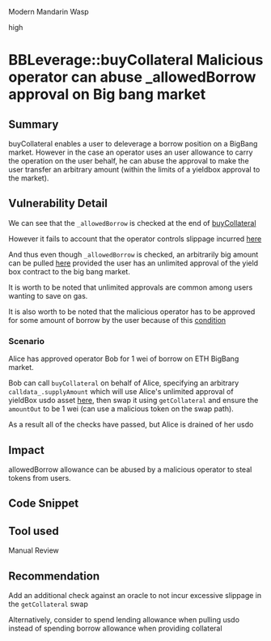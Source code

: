 Modern Mandarin Wasp

high

# BBLeverage::buyCollateral Malicious operator can abuse _allowedBorrow approval on Big bang market

## Summary
buyCollateral enables a user to deleverage a borrow position on a BigBang market. However in the case an operator uses an user allowance to carry the operation on the user behalf, he can abuse the approval to make the user transfer an arbitrary amount (within the limits of a yieldbox approval to the market). 

## Vulnerability Detail
We can see that the `_allowedBorrow` is checked at the end of [buyCollateral](
https://github.com/sherlock-audit/2024-02-tapioca/blob/main/Tapioca-bar/contracts/markets/bigBang/BBLeverage.sol#L108)

However it fails to account that the operator controls slippage incurred [here](
https://github.com/sherlock-audit/2024-02-tapioca/blob/main/Tapioca-bar/contracts/markets/bigBang/BBLeverage.sol#L93-L100)

And thus even though `_allowedBorrow` is checked, an arbitrarily big amount can be pulled [here](https://github.com/sherlock-audit/2024-02-tapioca/blob/main/Tapioca-bar/contracts/markets/bigBang/BBLeverage.sol#L78) provided the user has an unlimited approval of the yield box contract to the big bang market.

It is worth to be noted that unlimited approvals are common among users wanting to save on gas.

It is also worth to be noted that the malicious operator has to be approved for some amount of borrow by the user because of this [condition](https://github.com/sherlock-audit/2024-02-tapioca/blob/main/Tapioca-bar/contracts/markets/bigBang/BBLeverage.sol#L107)

### Scenario
Alice has approved operator Bob for 1 wei of borrow on ETH BigBang market.

Bob can call `buyCollateral` on behalf of Alice, specifying an arbitrary `calldata_.supplyAmount` which will use Alice's unlimited approval of yieldBox usdo asset [here](https://github.com/sherlock-audit/2024-02-tapioca/blob/main/Tapioca-bar/contracts/markets/bigBang/BBLeverage.sol#L78), then swap it using `getCollateral` and ensure the `amountOut` to be 1 wei (can use a malicious token on the swap path).

As a result all of the checks have passed, but Alice is drained of her usdo

## Impact
allowedBorrow allowance can be abused by a malicious operator to steal tokens from users.

## Code Snippet

## Tool used

Manual Review

## Recommendation
Add an additional check against an oracle to not incur excessive slippage in the `getCollateral` swap

Alternatively, consider to spend lending allowance when pulling usdo instead of spending borrow allowance when providing collateral
